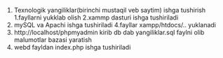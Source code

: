 
1. Texnologik yangiliklar(birinchi mustaqil veb saytim)
ishga tushirish 
1.fayllarni yukklab olish
2.xammp dasturi ishga tushiriladi
3. mySQL va Apachi ishga tushiriladi
4.fayllar xampp/htdocs/.. yuklanadi
5. http://localhost/phpmyadmin kirib db dab yangiliklar.sql faylni olib malumotlar bazasi yaratish
6. webd fayldan index.php ishga tushiriladi